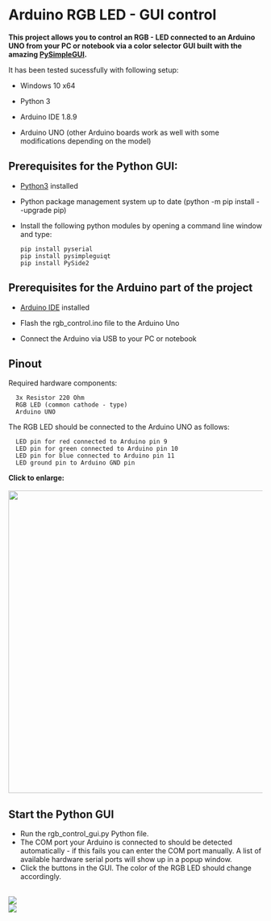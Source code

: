 # Arduino RGB LED - GUI control
**This project allows you to control an RGB - LED connected to an Arduino UNO from your PC or notebook via a color selector GUI built with the amazing [PySimpleGUI](https://pysimplegui.readthedocs.io/en/latest/).**

It has been tested sucessfully with following setup:

* Windows 10 x64

* Python 3

* Arduino IDE 1.8.9

* Arduino UNO (other Arduino boards work as well with some modifications depending on the model)

## Prerequisites for the Python GUI:


* [Python3](https://www.python.org/downloads/) installed 

* Python package management system up to date (python -m pip install --upgrade pip)

* Install the following python modules by opening a command line window and type:

      pip install pyserial
      pip install pysimpleguiqt
      pip install PySide2

## Prerequisites for the Arduino part of the project

* [Arduino IDE](https://www.arduino.cc/reference/en/) installed

* Flash the rgb_control.ino file to the Arduino Uno


* Connect the Arduino via USB to your PC or notebook

## Pinout
Required hardware components:

      3x Resistor 220 Ohm
      RGB LED (common cathode - type)
      Arduino UNO
      
The RGB LED should be connected to the Arduino UNO as follows:

      LED pin for red connected to Arduino pin 9
      LED pin for green connected to Arduino pin 10
      LED pin for blue connected to Arduino pin 11
      LED ground pin to Arduino GND pin       

<b>Click to enlarge:</b> 
</br> </br>
<img src="https://i.imgur.com/NEBTWak.png" width="600">


## Start the Python GUI

* Run the rgb_control_gui.py Python file.
* The COM port your Arduino is connected to should be detected automatically - if this fails you can enter the COM port manually. A list of available hardware serial ports will show up in a popup window.
* Click the buttons in the GUI. The color of the RGB LED should change accordingly.
  
</br>

<img src="https://i.imgur.com/EEbAoNf.jpg">

</br>

<img src="https://i.imgur.com/EXJVYeP.jpg">
  
  
